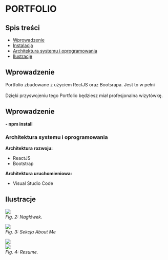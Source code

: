 # PORTFOLIO
####  

## Spis treści 
* [Wprowadzenie](#wprowadzenie)
* [Instalacja](#instalacja)
* [Architektura systemu i oprogramowania](#architektura-systemu-i-oprogramowania)
* [Ilustracje](#ilustracje)

## Wprowadzenie 
 
Portfolio zbudowane z użyciem RectJS oraz Bootsrapa. Jest to w pełni <br/>
<br/>
Dzięki przyswojeniu tego Portfolio będziesz miał profesjonalna wizytówkę. 

## Wprowadzenie 

<b> - npm install</b>

### Architektura systemu i oprogramowania 

**Architektura rozwoju:**
* ReactJS
* Bootstrap

**Architektura uruchomieniowa:**
* Visual Studio Code


## Ilustracje

<p>
    <img src="![image](https://user-images.githubusercontent.com/35393983/152694481-33bac137-f390-41d9-a84d-24dc7b6c7df4.png)"/>
    <br>
    <em>Fig. 2: Nagłówek. </em>
</p>
<p>
    <img src="![image](https://user-images.githubusercontent.com/35393983/152694732-99a9868c-a6bc-41b1-9f93-733475dd65c0.png)"/>
    <br>
    <em>Fig. 3: Sekcja About Me </em>
</p>
<p>
    <img src="![image](https://user-images.githubusercontent.com/35393983/152694818-b939e292-6ed3-40b7-867a-169540e320ee.png)"/>
    <br>
    <img src="![image](https://user-images.githubusercontent.com/35393983/152694838-cdb6c680-a8a8-47fe-9bf8-dcea3035c641.png)"/>
    <br>
    <em>Fig. 4: Resume. </em>
</p>



